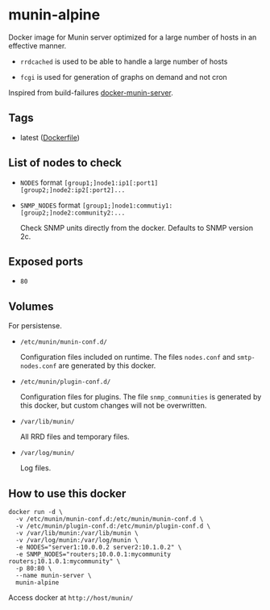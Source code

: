 # munin-alpine

Docker image for Munin server optimized for a large number of hosts in an effective manner.

* `rrdcached` is used to be able to handle a large number of hosts

* `fcgi` is used for generation of graphs on demand and not cron

Inspired from build-failures [docker-munin-server](https://github.com/build-failure/docker-munin-server).

## Tags

* latest ([Dockerfile](https://github.com/aheimsbakk/munin/blob/master/Dockerfile))

## List of nodes to check

* `NODES` format `[group1;]node1:ip1[:port1] [group2;]node2:ip2[:port2]...`

* `SNMP_NODES` format `[group1;]node1:commutiy1: [group2;]node2:community2:...`

    Check SNMP units directly from the docker. Defaults to SNMP version 2c.

## Exposed ports

* `80`

## Volumes

For persistense.

* `/etc/munin/munin-conf.d/`

    Configuration files included on runtime. The files `nodes.conf` and `smtp-nodes.conf` are generated by this docker.

* `/etc/munin/plugin-conf.d/`

    Configuration files for plugins. The file `snmp_communities` is generated by this docker, but custom changes will not be overwritten.

* `/var/lib/munin/` 

    All RRD files and temporary files.

* `/var/log/munin/`

    Log files.

## How to use this docker 

```
docker run -d \
  -v /etc/munin/munin-conf.d:/etc/munin/munin-conf.d \
  -v /etc/munin/plugin-conf.d:/etc/munin/plugin-conf.d \
  -v /var/lib/munin:/var/lib/munin \
  -v /var/log/munin:/var/log/munin \
  -e NODES="server1:10.0.0.2 server2:10.1.0.2" \
  -e SNMP_NODES="routers;10.0.0.1:mycommunity routers;10.1.0.1:mycommunity" \
  -p 80:80 \
  --name munin-server \ 
  munin-alpine
```

Access docker at `http://host/munin/`
